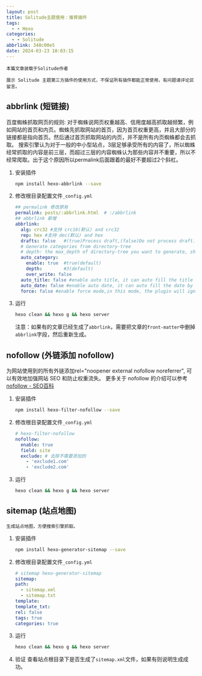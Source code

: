 ```yaml
---
layout: post
title: Solitude主题使用：推荐插件
tags:
  - - Hexo
categories:
  - - Solitude
abbrlink: 348c00e5
date: 2024-03-23 10:03:15
---
```

```本篇文章装载于Solitude作者```

```展示 Solitude 主题第三方插件的使用方式，不保证所有插件都能正常使用，有问题请评论区留言。```


## abbrlink (短链接)


百度蜘蛛抓取网页的规则:
对于蜘蛛说网页权重越高、信用度越高抓取越频繁，例如网站的首页和内页。蜘蛛先抓取网站的首页，因为首页权重更高，并且大部分的链接都是指向首页。然后通过首页抓取网站的内页，并不是所有内页蜘蛛都会去抓取。
搜索引擎认为对于一般的中小型站点，3层足够承受所有的内容了，所以蜘蛛经常抓取的内容是前三层，而超过三层的内容蜘蛛认为那些内容并不重要，所以不经常爬取。出于这个原因所以permalink后面跟着的最好不要超过2个斜杠。


1. 安装插件
    ```bash
    npm install hexo-abbrlink --save
    ```
2. 修改根目录配置文件`_config.yml`
    ```yaml
    ## permalink 修改原有
    permalink: posts/:abbrlink.html  # :/abbrlink
    ## abbrlink 新增
    abbrlink:
      alg: crc32 #支持 crc16(默认) and crc32
      rep: hex #支持 dec(默认) and hex
      drafts: false   #(true)Process draft,(false)Do not process draft. false(default) 
      # Generate categories from directory-tree
      # depth: the max_depth of directory-tree you want to generate, should > 0
      auto_category:
        enable: true  #true(default)
        depth:        #3(default)
        over_write: false
      auto_title: false #enable auto title, it can auto fill the title by path
      auto_date: false #enable auto date, it can auto fill the date by time today
      force: false #enable force mode,in this mode, the plugin will ignore the cache, and calc the abbrlink for every post even it already had abbrlink. This only updates abbrlink rather than other front variables.
    ```
3. 运行
    ```bash
    hexo clean && hexo g && hexo server
    ```
   
   注意：如果有的文章已经生成了`abbrlink`，需要把文章的`front-matter`中删掉`abbrlink`字段，然后重新生成。
  

## nofollow (外链添加 nofollow)



为网站使用到的所有外链添加rel="noopener external nofollow noreferrer", 可以有效地加强网站 SEO 和防止权重流失。
更多关于 nofollow 的介绍可以参考 [nofollow - SEO百科](https://baike.baidu.com/item/Nofollow/2410595?fr=ge_ala)


1. 安装插件
    ```bash
    npm install hexo-filter-nofollow --save
    ```
2. 修改根目录配置文件`_config.yml`
    ```yaml
    # hexo-filter-nofollow
    nofollow:
      enable: true
      field: site
      exclude: # 去除不需要添加的
        - 'exclude1.com'
        - 'exclude2.com'
   ```
3. 运行
    ```bash
    hexo clean && hexo g && hexo server
    ```

## sitemap (站点地图)


```生成站点地图，方便搜索引擎抓取。```



1. 安装插件
    ```bash
    npm install hexo-generator-sitemap --save
    ```
2. 修改根目录配置文件`_config.yml`
    ```yaml
   # sitemap hexo-generator-sitemap
   sitemap:
    path:
      - sitemap.xml
      - sitemap.txt
    template:
    template_txt:
    rel: false
    tags: true
    categories: true
   ```
3. 运行
    ```bash
    hexo clean && hexo g && hexo server
    ```
4. 验证
    查看站点根目录下是否生成了`sitemap.xml`文件，如果有则说明生成成功。